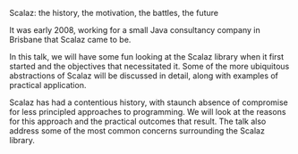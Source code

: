 Scalaz: the history, the motivation, the battles, the future

It was early 2008, working for a small Java consultancy company in Brisbane that
Scalaz came to be.

In this talk, we will have some fun looking at the Scalaz library when it first
started and the objectives that necessitated it. Some of the more ubiquitous
abstractions of Scalaz will be discussed in detail, along with examples of
practical application.

Scalaz has had a contentious history, with staunch absence of compromise for
less principled approaches to programming. We will look at the reasons for this
approach and the practical outcomes that result. The talk also address some of
the most common concerns surrounding the Scalaz library. 

